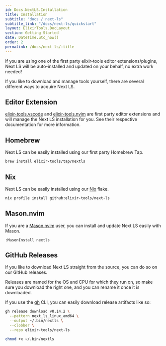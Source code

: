 ```yaml
---
id: Docs.NextLS.Installation
title: Installation
subtitle: "docs / next-ls"
subtitle_link: "/docs/next-ls/quickstart"
layout: ElixirTools.DocLayout
section: Getting Started
date: DateTime.utc_now()
order: 2
permalink: /docs/next-ls/:title
---
```


If you are using one of the first party elixir-tools editor extensions/plugins, Next LS will be auto-installed and updated on your behalf, no extra work needed!

If you like to download and manage tools yourself, there are several different ways to acquire Next LS.

## Editor Extension

[elixir-tools.vscode](https://github.com/elixir-tools/elixir-tools.vscode) and [elixir-tools.nvim](https://github.com/elixir-tools/elixir-tools.nvim) are first party editor extensions and will manage the Next LS installation for you. See their respective documentation for more information.

## Homebrew

Next LS can be easily installed using our first party Homebrew Tap.

```sh
brew install elixir-tools/tap/nextls
```

## Nix

Next LS can be easily installed using our [Nix](https://nixos.org/) flake.

```sh
nix profile install github:elixir-tools/next-ls
```

## Mason.nvim

If you are a [Mason.nvim](https://github.com/williamboman/mason.nvim) user, you can install and update Next LS easily with Mason.

```vim
:MasonInstall nextls
```

## GitHub Releases

If you like to download Next LS straight from the source, you can do so on our GitHub releases.

Releases are named for the OS and CPU for which they run on, so make sure you download the right one, and you can rename it once it is downloaded.

If you use the [gh](https://cli.github.com/) CLI, you can easily download release artifacts like so:

```sh
gh release download v0.14.2 \
  --pattern next_ls_linux_amd64 \
  --output ~/.bin/nextls \
  --clobber \
  --repo elixir-tools/next-ls

chmod +x ~/.bin/nextls
```
